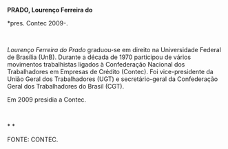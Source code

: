 **PRADO, Lourenço Ferreira do**

\*pres. Contec 2009-.

 

*Lourenço Ferreira do Prado* graduou-se em direito na Universidade
Federal de Brasília (UnB). Durante a década de 1970 participou de vários
movimentos trabalhistas ligados à Confederação Nacional dos
Trabalhadores em Empresas de Crédito (Contec). Foi vice-presidente da
União Geral dos Trabalhadores (UGT) e secretário-geral da Confederação
Geral dos Trabalhadores do Brasil (CGT).

Em 2009 presidia a Contec.

 

* *

FONTE: CONTEC.

 
